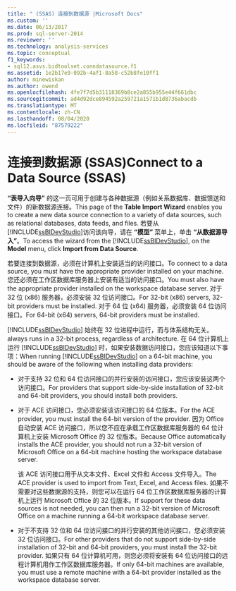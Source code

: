 ```yaml
---
title: " (SSAS) 连接到数据源 |Microsoft Docs"
ms.custom: ''
ms.date: 06/13/2017
ms.prod: sql-server-2014
ms.reviewer: ''
ms.technology: analysis-services
ms.topic: conceptual
f1_keywords:
- sql12.asvs.bidtoolset.conndatasource.f1
ms.assetid: 1e2b17e9-092b-4af1-8a58-c52b8fe10ff1
author: minewiskan
ms.author: owend
ms.openlocfilehash: 4fe7f7d5b31118369b8ce2a855b955e44f661dbc
ms.sourcegitcommit: ad4d92dce894592a259721a1571b1d8736abacdb
ms.translationtype: MT
ms.contentlocale: zh-CN
ms.lasthandoff: 08/04/2020
ms.locfileid: "87579222"
---
```

# <a name="connect-to-a-data-source-ssas"></a><span data-ttu-id="f4e8c-102">连接到数据源 (SSAS)</span><span class="sxs-lookup"><span data-stu-id="f4e8c-102">Connect to a Data Source (SSAS)</span></span>
  <span data-ttu-id="f4e8c-103">**“表导入向导”** 的这一页可用于创建与各种数据源（例如关系数据库、数据馈送和文件）的新数据源连接。</span><span class="sxs-lookup"><span data-stu-id="f4e8c-103">This page of the **Table Import Wizard** enables you to create a new data source connection to a variety of data sources, such as relational databases, data feeds, and files.</span></span> <span data-ttu-id="f4e8c-104">若要从 [!INCLUDE[ssBIDevStudio](../includes/ssbidevstudio-md.md)]访问该向导，请在 **“模型”** 菜单上，单击 **“从数据源导入”**。</span><span class="sxs-lookup"><span data-stu-id="f4e8c-104">To access the wizard from the [!INCLUDE[ssBIDevStudio](../includes/ssbidevstudio-md.md)], on the **Model** menu, click **Import from Data Source**.</span></span>  
  
 <span data-ttu-id="f4e8c-105">若要连接到数据源，必须在计算机上安装适当的访问接口。</span><span class="sxs-lookup"><span data-stu-id="f4e8c-105">To connect to a data source, you must have the appropriate provider installed on your machine.</span></span> <span data-ttu-id="f4e8c-106">您还必须在工作区数据库服务器上安装有适当的访问接口。</span><span class="sxs-lookup"><span data-stu-id="f4e8c-106">You must also have the appropriate provider installed on the workspace database server.</span></span> <span data-ttu-id="f4e8c-107">对于 32 位 (x86) 服务器，必须安装 32 位访问接口。</span><span class="sxs-lookup"><span data-stu-id="f4e8c-107">For 32-bit (x86) servers, 32-bit providers must be installed.</span></span> <span data-ttu-id="f4e8c-108">对于 64 位 (x64) 服务器，必须安装 64 位访问接口。</span><span class="sxs-lookup"><span data-stu-id="f4e8c-108">For 64-bit (x64) servers, 64-bit providers must be installed.</span></span>  
  
 [!INCLUDE[ssBIDevStudio](../includes/ssbidevstudio-md.md)] <span data-ttu-id="f4e8c-109">始终在 32 位进程中运行，而与体系结构无关。</span><span class="sxs-lookup"><span data-stu-id="f4e8c-109">always runs in a 32-bit process, regardless of architecture.</span></span> <span data-ttu-id="f4e8c-110">在 64 位计算机上运行 [!INCLUDE[ssBIDevStudio](../includes/ssbidevstudio-md.md)] 时，如果安装数据访问接口，您应该知道以下事项：</span><span class="sxs-lookup"><span data-stu-id="f4e8c-110">When running [!INCLUDE[ssBIDevStudio](../includes/ssbidevstudio-md.md)] on a 64-bit machine, you should be aware of the following when installing data providers:</span></span>  
  
-   <span data-ttu-id="f4e8c-111">对于支持 32 位和 64 位访问接口的并行安装的访问接口，您应该安装这两个访问接口。</span><span class="sxs-lookup"><span data-stu-id="f4e8c-111">For providers that support side-by-side installation of 32-bit and 64-bit providers, you should install both providers.</span></span>  
  
-   <span data-ttu-id="f4e8c-112">对于 ACE 访问接口，您必须安装该访问接口的 64 位版本。</span><span class="sxs-lookup"><span data-stu-id="f4e8c-112">For the ACE provider, you must install the 64-bit version of the provider.</span></span> <span data-ttu-id="f4e8c-113">因为 Office 自动安装 ACE 访问接口，所以您不应在承载工作区数据库服务器的 64 位计算机上安装 Microsoft Office 的 32 位版本。</span><span class="sxs-lookup"><span data-stu-id="f4e8c-113">Because Office automatically installs the ACE provider, you should not run a 32-bit version of Microsoft Office on a 64-bit machine hosting the workspace database server.</span></span>  
  
     <span data-ttu-id="f4e8c-114">该 ACE 访问接口用于从文本文件、Excel 文件和 Access 文件导入。</span><span class="sxs-lookup"><span data-stu-id="f4e8c-114">The ACE provider is used to import from Text, Excel, and Access files.</span></span> <span data-ttu-id="f4e8c-115">如果不需要对这些数据源的支持，则您可以在运行 64 位工作区数据库服务器的计算机上运行 Microsoft Office 的 32 位版本。</span><span class="sxs-lookup"><span data-stu-id="f4e8c-115">If support for these data sources is not needed, you can then run a 32-bit version of Microsoft Office on a machine running a 64-bit workspace database server.</span></span>  
  
-   <span data-ttu-id="f4e8c-116">对于不支持 32 位和 64 位访问接口的并行安装的其他访问接口，您必须安装 32 位访问接口。</span><span class="sxs-lookup"><span data-stu-id="f4e8c-116">For other providers that do not support side-by-side installation of 32-bit and 64-bit providers, you must install the 32-bit provider.</span></span> <span data-ttu-id="f4e8c-117">如果只有 64 位计算机可用，则您必须将安装有 64 位访问接口的远程计算机用作工作区数据库服务器。</span><span class="sxs-lookup"><span data-stu-id="f4e8c-117">If only 64-bit machines are available, you must use a remote machine with a 64-bit provider installed as the workspace database server.</span></span>  
  
  
